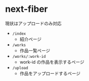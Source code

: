 # next-fiber

現状はアップロードのみ対応

- `/index`
  - 紹介ページ
- `/works`
  - 作品一覧ページ
- `/works/:work-id`
  - work-id の作品を表示するページ
- `/upload`
  - 作品をアップロードするページ
